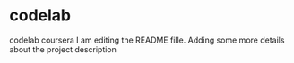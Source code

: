 # codelab
codelab coursera
I am editing the README fille. Adding some more details about the project 
description
